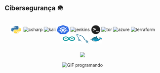 ##  Cibersegurança 🪖
<div align="center">
<div style="display: inline_block"><br>
  <img align="center" alt="Python" height="30" width="40" src="https://raw.githubusercontent.com/devicons/devicon/master/icons/python/python-original.svg">
  <img align="center" alt="csharp" height="30" width="40" src="https://gistcdn.githack.com/johndward01/95c1d09de9e3707cfb4154989962376d/raw/f74007782421219d9e9ab4b6a27de2e172a8b714/csharp-logo.svg">
  <img align="center" alt="kali" height="30" width="40" src="https://cdn.jsdelivr.net/gh/homarr-labs/dashboard-icons/svg/kali-linux.svg">
  <img align="center" alt="kubernetes" height="30" width="40" src="https://raw.githubusercontent.com/devicons/devicon/master/icons/kubernetes/kubernetes-original.svg">
  <img align="center" alt="jenkins" height="30" width="30" src="https://icon.icepanel.io/Technology/svg/Jenkins.svg">
  <img align="center" alt="terminal" height="30" width="30" src="https://raw.githubusercontent.com/github/explore/80688e429a7d4ef2fca1e82350fe8e3517d3494d/topics/terminal/terminal.png">
  <img align="center" alt="tor" height="30" width="40" src="https://raw.githubusercontent.com/TheTorProject/tor-media/refs/heads/master/Onion%20Icon/Onion_Color.svg">
  <img align="center" alt="azure" height="30" width="40" src="https://raw.githubusercontent.com/benc-uk/icon-collection/e33ee714d05a24a81cf6ccd967ef34b22cb77e65/logos/azure-offical.svg">
  <img align="center" alt="terraform" height="30"
with="40" src="https://icon.icepanel.io/Technology/svg/HashiCorp-Terraform.svg">
  <img align="center" alt="arduino" height="30" width="40" src="https://raw.githubusercontent.com/devicons/devicon/master/icons/arduino/arduino-original.svg">
  <img align="center" alt="mysql" height="30" width="40" src="https://raw.githubusercontent.com/devicons/devicon/master/icons/mysql/mysql-original.svg">
  <img align="center" alt="docker" height="30" width="40" src="https://raw.githubusercontent.com/devicons/devicon/master/icons/docker/docker-original.svg">
</div>

##
<div>
  <a href="https://www.linkedin.com/in/jhonata-borges-316b90194?utm_source=share&utm_campaign=share_via&utm_content=profile&utm_medium=ios_app” target="_blank"><img src="https://img.shields.io/badge/-LinkedIn-0000CD?style=for-the-badge&logo=linkedin&logoColor=white" target="_blank"></a>
</div>

![GIF programando](ezgif-2d3ddd640d75eb.gif)
